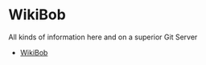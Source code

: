 # WikiBob

All kinds of information here and on a superior Git Server

- [WikiBob](https://gitlab.com/bobby.estey/wikibob/-/blob/master/README.md)
